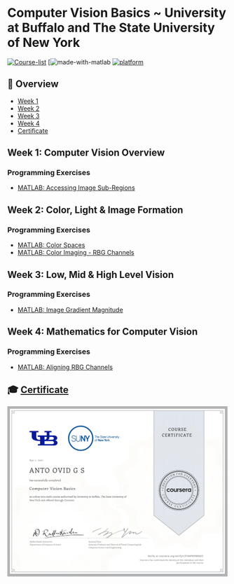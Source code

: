 # Computer Vision Basics ~ University at Buffalo and The State University of New York

[![Course-list](https://img.shields.io/badge/also%20see-Other%20Coursera%20Courses-1f72ff.svg)](https://github.com/Barcaboy-Ovid/Course-List)
[![made-with-matlab](https://img.shields.io/badge/Made%20with-MATLAB-1f425f.svg)
[![platform](https://img.shields.io/badge/Coursera-Course%20Link-1f72ff.svg)](https://www.coursera.org/learn/computer-vision-basics)

## 📖 Overview
- [Week 1](#week-1-computer-vision-overview)
- [Week 2](#week-2-color-light--image-formation)
- [Week 3](#week-3-low-mid--high-level-vision) 
- [Week 4](#week-4-mathematics-for-computer-vision)
- [Certificate](#-certificate)

## Week 1: Computer Vision Overview
### Programming Exercises
- [MATLAB: Accessing Image Sub-Regions](week-1/accessing_image_sub_regions.m)

## Week 2: Color, Light & Image Formation
### Programming Exercises
- [MATLAB: Color Spaces](week-2/color_spaces.m)
- [MATLAB: Color Imaging - RBG Channels](week-2/color_imaging.m)

## Week 3: Low, Mid & High Level Vision
### Programming Exercises
- [MATLAB: Image Gradient Magnitude](week-3/image_gradient_magnitude.m)

## Week 4: Mathematics for Computer Vision
### Programming Exercises
- [MATLAB: Aligning RBG Channels](week-4/aligning_rgb_channels.m)

## 🎓 [Certificate]()
![certificate](assets/Anto_Ovid_GS_Certificate.jpg)
